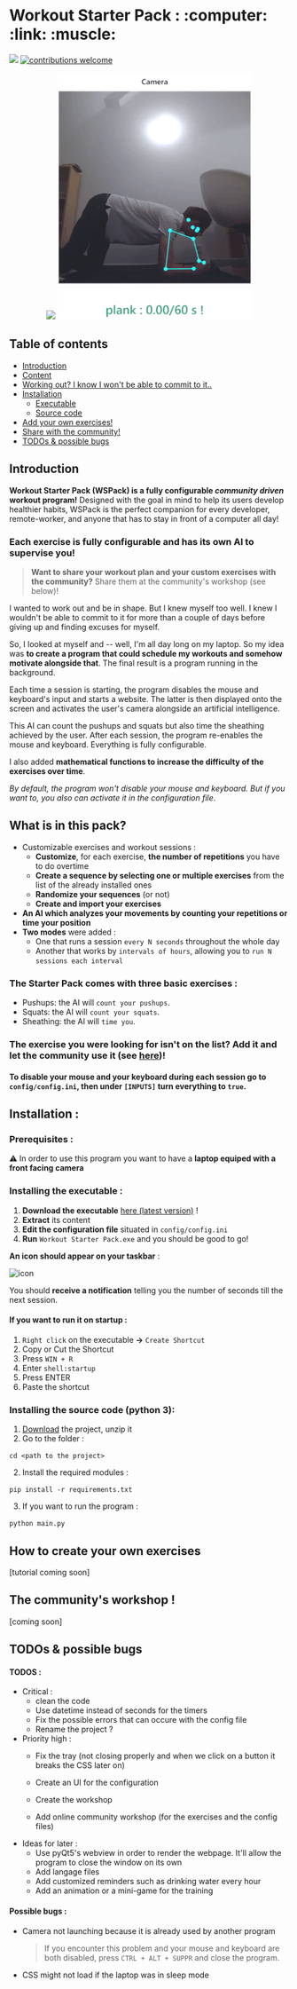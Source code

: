 <h1 style="align-items:center;"> Workout Starter Pack  : :computer: :link: :muscle:</h1>

[![](https://img.shields.io/badge/beta-v0.1-brightgreen)](https://github.com/AlioptK/Workout-Starter-Pack/pulls)
[![contributions welcome](https://img.shields.io/badge/contributions-welcome-brightgreen.svg?style=flat)](https://github.com/AlioptK/Workout-Starter-Pack/issues)


<p style="flex:row" align="center">
 <img src="./demo_squats.gif" width="350"/>
 <img src="./demo_plank.gif" width="350"/>
</p>

## Table of contents
* [Introduction](#introduction)
* [Content](#content)
* [Working out? I know I won't be able to commit to it..](#forcing-commit)
* [Installation](#installation)
    * [Executable](#installation-exe)
    * [Source code](#installation-source)
* [Add your own exercises!](#add-exercise)
* [Share with the community!](#sharing)
* [TODOs & possible bugs](#todos-bugs)

<a name="introduction"></a>
## Introduction

**Workout Starter Pack (WSPack) is a fully configurable *community driven* workout program!**
Designed with the goal in mind to help its users develop healthier habits, WSPack is the perfect companion for every developer, remote-worker, and anyone that has to stay in front of a computer all day!

### Each exercise is fully configurable and has its own AI to supervise you! 
> **Want to share your workout plan and your custom exercises with the community?** Share them at the community's workshop (see below)!

I wanted to work out and be in shape. But I knew myself too well. I knew I wouldn't be able to commit to it for more than a couple of days before giving up and finding excuses for myself.

So, I looked at myself and -- well, I'm all day long on my laptop. So my idea was **to create a program that could schedule my workouts and somehow motivate alongside that**.
The final result is a program running in the background. 

Each time a session is starting, the program disables the mouse and keyboard's input and starts a website. The latter is then displayed onto the screen and activates the user's camera alongside an artificial intelligence.

This AI can count the pushups and squats but also time the sheathing achieved by the user. After each session, the program re-enables the mouse and keyboard. Everything is fully configurable.

I also added **mathematical functions to increase the difficulty of the exercises over time**. 

*By default, the program won't disable your mouse and keyboard. But if you want to, you also can activate it in the configuration file*.

<a name="content"></a>
## What is in this pack?
 - Customizable exercises and workout sessions :
      - **Customize**, for each exercise, **the number of repetitions** you have to do overtime
      - **Create a sequence by selecting one or multiple exercises** from the list of the already installed ones
      - **Randomize your sequences** (or not)
      - **Create and import your exercises**
 - **An AI which analyzes your movements by counting your repetitions or time your position**
 - **Two modes** were added : 
     - One that runs a session ```every N seconds``` throughout the whole day
     - Another that works by ```intervals of hours```, allowing you to ```run N sessions each interval``` 
 
### The Starter Pack comes with three basic exercises :
  - Pushups: the AI will ```count your pushups```.
  - Squats: the AI will ```count your squats```.
  - Sheathing: the AI will ```time you```.

### The exercise you were looking for isn't on the list? Add it and let the community use it (see [here](#sharing))!

#### To disable your mouse and your keyboard during each session go to ```config/config.ini```, then under ```[INPUTS]``` turn everything to ```true```.

<a name="installation"></a>
## Installation : 

<a name="installation-exe"></a>
### Prerequisites :
:warning: In order to use this program you want to have a **laptop equiped with a front facing camera**

### Installing the executable :
1) **Download the executable** [here (latest version)](https://bit.ly/2T84EhW) !
2) **Extract** its content 
3) **Edit the configuration file** situated in ```config/config.ini```
4) **Run** ```Workout Starter Pack.exe``` and you should be good to go!

**An icon should appear on your taskbar** : 


![icon](https://i.imgur.com/k1EBRuW.png)

You should **receive a notification** telling you the number of seconds till the next session.


#### If you want to run it on startup :

1) ```Right click``` on the executable **->** ```Create Shortcut```
2) Copy or Cut the Shortcut
3) Press ``` WIN + R ```
4) Enter ``` shell:startup ```
5) Press ENTER
5) Paste the shortcut


<a name="installation-source"></a>
### Installing the source code (python 3):

1) [Download](https://github.com/AlioptK/Workout-Starter-Pack/archive/master.zip) the project, unzip it
2) Go to the folder :
```
cd <path to the project>
```
2) Install the required modules :
```
pip install -r requirements.txt
```
3) If you want to run the program :
```
python main.py 
```

<a name="add-exercise"></a>
## How to create your own exercises

[tutorial coming soon]

<a name="sharing"></a>
## The community's workshop !

[coming soon]

<a name="todos-bugs"></a>
## TODOs & possible bugs

#### TODOS :

- Critical :
    - clean the code 
    - Use datetime instead of seconds for the timers
    - Fix the possible errors that can occure with the config file
    - Rename the project ?
- Priority high :
    - Fix the tray (not closing properly and when we click on a button it breaks the CSS later on)
    - Create an UI for the configuration
    - Create the workshop
    
    - Add online community workshop (for the exercises and the config files)
- Ideas for later :
    - Use pyQt5's webview in order to render the webpage. It'll allow the program to close the window on its own
    - Add langage files
    - Add customized reminders such as drinking water every hour
    - Add an animation or a mini-game for the training


#### Possible bugs :

- Camera not launching because it is already used by another program 
  > If you encounter this problem and your mouse and keyboard are both disabled, press ```CTRL + ALT + SUPPR``` and close the program.
- CSS might not load if the laptop was in sleep mode
